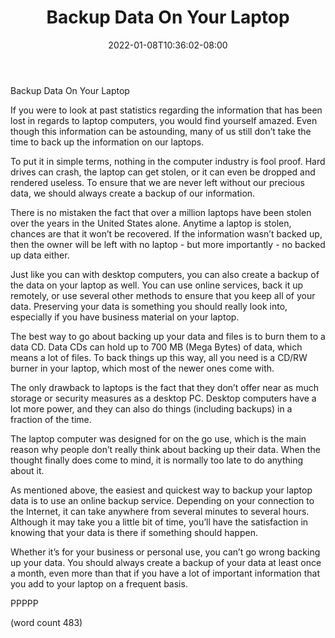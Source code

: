 ﻿---
title: "Backup Data On Your Laptop"
date: 2022-01-08T10:36:02-08:00
description: "Data Recovery Tips for Web Success"
featured_image: "/images/Data Recovery.jpg"
tags: ["Data Recovery"]
---

Backup Data On Your Laptop

If you were to look at past statistics regarding the information that has been lost in regards to laptop computers, you would find yourself amazed.  Even though this information can be astounding, many of us still don’t take the time to back up the information on our laptops.

To put it in simple terms, nothing in the computer industry is fool proof.  Hard drives can crash, the laptop can get stolen, or it can even be dropped and rendered useless.  To ensure that we are never left without our precious data, we should always create a backup of our information.

There is no mistaken the fact that over a million laptops have been stolen over the years in the United States alone.  Anytime a laptop is stolen, chances are that it won’t be recovered.  If the information wasn’t backed up, then the owner will be left with no laptop - but more importantly - no backed up data either.

Just like you can with desktop computers, you can also create a backup of the data on your laptop as well.  You can use online services, back it up remotely, or use several other methods to ensure that you keep all of your data.  Preserving your data is something you should really look into, especially if you have business material on your laptop.

The best way to go about backing up your data and files is to burn them to a data CD.  Data CDs can hold up to 700 MB (Mega Bytes) of data, which means a lot of files.  To back things up this way, all you need is a CD/RW burner in your laptop, which most of the newer ones come with.

The only drawback to laptops is the fact that they don’t offer near as much storage or security measures as a desktop PC.  Desktop computers have a lot more power, and they can also do things (including backups) in a fraction of the time.

The laptop computer was designed for on the go use, which is the main reason why people don’t really think about backing up their data.  When the thought finally does come to mind, it is normally too late to do anything about it.

As mentioned above, the easiest and quickest way to backup your laptop data is to use an online backup service.  Depending on your connection to the Internet, it can take anywhere from several minutes to several hours.  Although it may take you a little bit of time, you’ll have the satisfaction in knowing that your data is there if something should happen.

Whether it’s for your business or personal use, you can’t go wrong backing up your data.  You should always create a backup of your data at least once a month, even more than that if you have a lot of important information that you add to your laptop on a frequent basis.

PPPPP

(word count 483)

